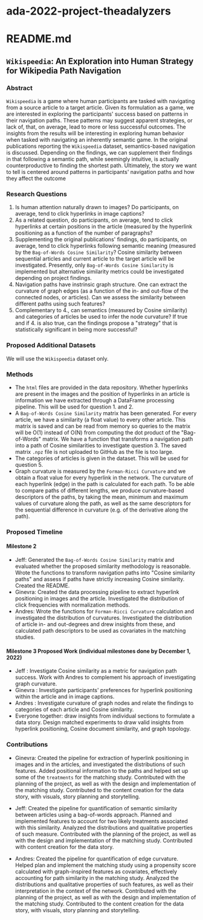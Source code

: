 # ada-2022-project-theadalyzers
# README.md


## `Wikispeedia`: An Exploration into Human Strategy for Wikipedia Path Navigation


### Abstract

`Wikispeedia` is a game where human participants are tasked with navigating from a source article to a target article. Given its formulation as a game, we are interested in exploring the participants' success based on patterns in their navigation paths. These patterns may suggest apparent strategies, or lack of, that, on average, lead to more or less successful outcomes. The insights from the results will be interesting in exploring human behavior when tasked with navigating an inherently semantic game. In the original publications reporting the `Wikispeedia` dataset, semantics-based navigation is discussed. Depending on the findings, we can supplement their findings in that following a semantic path, while seemingly intuitive, is actually counterproductive to finding the shortest path. Ultimately, the story we want to tell is centered around patterns in participants' navigation paths and how they affect the outcome


### Research Questions

1. Is human attention naturally drawn to images? Do participants, on average, tend to click hyperlinks in image captions?
2. As a related question, do participants, on average, tend to click hyperlinks at certain positions in the article (measured by the hyperlink positioning as a function of the number of paragraphs?
3. Supplementing the original publications' findings, do participants, on average, tend to click hyperlinks following semantic meaning (measured by the `Bag-of-Words Cosine Similarity`? Cosine similarity between sequential articles and current article to the target article will be investigated. Presently, only `Bag-of-Words Cosine Similarity` is implemented but alternative similarity metrics could be investigated depending on project findings.
4. Navigation paths have instrinsic graph structure. One can extract the curvature of graph edges (as a function of the in- and out-flow of the connected nodes, or articles). Can we assess the similarity between different paths using such features?
5. Complementary to 4., can semantics (measured by Cosine similarity) and categories of articles be used to infer the node curvature? If true and if 4. is also true, can the findings propose a "strategy" that is statistically significant in being more successful?

### Proposed Additional Datasets

We will use the `Wikispeedia` dataset only.

### Methods
* The `html` files are provided in the data repository. Whether hyperlinks are present in the images and the position of hyperlinks in an article is information we have extracted through a DataFrame processing pipeline. This will be used for question 1. and 2.
* A `Bag-of-Words Cosine Similarity` matrix has been generated. For every article, we have a similarity (a float value) to every other article. This matrix is saved and can be read from memory so queries to the matrix will be O(1) instead of O(N) from computing the dot product of the "Bag-of-Words" matrix. We have a function that transforms a navigation path into a path of Cosine similarities to investigate question 3. The saved matrix `.npz` file is not uploaded to GitHub as the file is too large.
* The categories of articles is given in the dataset. This will be used for question 5.
* Graph curvature is measured by the `Forman-Ricci Curvature` and we obtain a float value for every hyperlink in the network. The curvature of each hyperlink (edge) in the path is calculated for each path. To be able to compare paths of different lengths, we produce curvature-based descriptors of the paths, by taking the mean, minimum and maximum values of curvature along the path, as well as the same descriptors for the sequential difference in curvature (e.g. of the derivative along the path).


### Proposed Timeline

#### Milestone 2
- Jeff: Generated the `Bag-of-Words Cosine Similarity` matrix and evaluated whether the proposed similarity methodology is reasonable. Wrote the functions to transform navigation paths into "Cosine similarity paths" and assess if paths have strictly increasing Cosine similarity. Created the README.
- Ginevra: Created the data processing pipeline to extract hyperlink positioning in images and the article. Investigated the distribution of click frequencies with normalization methods.
- Andres: Wrote the functions for `Forman-Ricci Curvature` calculation and investigated the distribution of curvatures. Investigated the distribution of article in- and out-degrees and drew insights from these, and calculated path descriptors to be used as covariates in the matching studies.

#### Milestone 3 Proposed Work (individual milestones done by December 1, 2022)
- Jeff : Investigate Cosine similarity as a metric for navigation path success. Work with Andres to complement his approach of investigating graph curvature. 
- Ginevra : Investigate participants' preferences for hyperlink positioning within the article and in image captions. 
- Andres : Investigate curvature of graph nodes and relate the findings to categories of each article and Cosine similarity. 
- Everyone together: draw insights from individual sections to formulate a data story. Design matched experiments to draw valid insights from hyperlink positioning, Cosine document similarity, and graph topology.


### Contributions

- Ginevra: Created the pipeline for extraction of hyperlink positioning in images and in the articles, and investigated the distributions of such features. Added positional information to the paths and helped set up some of the `treatments` for the matching study. Contributed with the planning of the project, as well as with the design and implementation of the matching study. Contributed to the content creation for the data story, with visuals, story planning and storytelling.

- Jeff: Created the pipeline for quantification of semantic similarity between articles using a bag-of-words approach. Planned and implemented features to account for two likely treatments associated with this similarity. Analyzed the distributions and qualitative properties of such measure. Contributed with the planning of the project, as well as with the design and implementation of the matching study. Contributed with content creation for the data story.

- Andres: Created the pipeline for quantification of edge curvature. Helped plan and implement the matching study using a propensity score calculated with graph-inspired features as covariates, effectively accounting for path similarity in the matching study. Analyzed the distributions and qualitative properties of such features, as well as their interpretation in the context of the network. Contributed with the planning of the project, as well as with the design and implementation of the matching study. Contributed to the content creation for the data story, with visuals, story planning and storytelling. 
